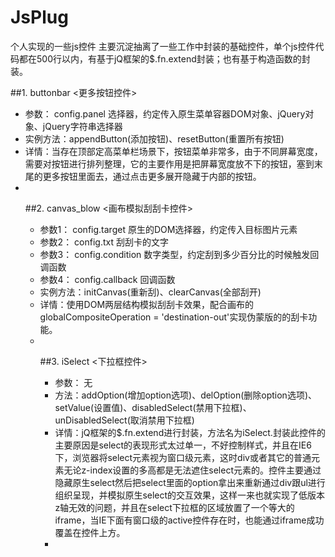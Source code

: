 # JsPlug
个人实现的一些js控件
主要沉淀抽离了一些工作中封装的基础控件，单个js控件代码都在500行以内，有基于jQ框架的$.fn.extend封装；也有基于构造函数的封装。

##1. buttonbar <更多按钮控件>

* 参数： config.panel <Object> 选择器，约定传入原生菜单容器DOM对象、jQuery对象、jQuery字符串选择器
* 实例方法：appendButton(添加按钮)、resetButton(重置所有按钮)
* 详情：当存在顶部定高菜单栏场景下，按钮菜单非常多，由于不同屏幕宽度，需要对按钮进行排列整理，它的主要作用是把屏幕宽度放不下的按钮，塞到末尾的更多按钮里面去，通过点击更多展开隐藏于内部的按钮。
* 
##2. canvas_blow <画布模拟刮刮卡控件>
* 参数1： config.target <Object> 原生的DOM选择器，约定传入目标图片元素
* 参数2： config.txt <String> 刮刮卡的文字
* 参数3： config.condition <Number> 数字类型，约定刮到多少百分比的时候触发回调函数
* 参数4： config.callback <Function> 回调函数
* 实例方法：initCanvas(重新刮)、clearCanvas(全部刮开)
* 详情：使用DOM两层结构模拟刮刮卡效果，配合画布的globalCompositeOperation = 'destination-out'实现伪蒙版的的刮卡功能。
* 
##3. iSelect <下拉框控件>
* 参数： 无
* 方法：addOption(增加option选项)、delOption(删除option选项)、setValue(设置值)、disabledSelect(禁用下拉框)、unDisabledSelect(取消禁用下拉框)
* 详情：jQ框架的$.fn.extend进行封装，方法名为iSelect.封装此控件的主要原因是select的表现形式太过单一，不好控制样式，并且在IE6下，浏览器将select元素视为窗口级元素，这时div或者其它的普通元素无论z-index设置的多高都是无法遮住select元素的。控件主要通过隐藏原生select然后把select里面的option拿出来重新通过div跟ul进行组织呈现，并模拟原生select的交互效果，这样一来也就实现了低版本z轴无效的问题，并且在select下拉框的区域放置了一个等大的iframe，当IE下面有窗口级的active控件存在时，也能通过iframe成功覆盖在控件上方。
* 
